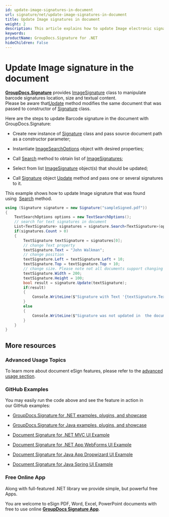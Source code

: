 ```yaml
---
id: update-image-signatures-in-document
url: signature/net/update-image-signatures-in-document
title: Update Image signatures in document
weight: 2
description: This article explains how to update Image electronic signatures with GroupDocs.Signature API.
keywords: 
productName: GroupDocs.Signature for .NET
hideChildren: False
---
```

# Update Image signature in the document

[**GroupDocs.Signature**](https://products.groupdocs.com/signature/net) provides [ImageSignature](https://apireference.groupdocs.com/net/signature/groupdocs.signature.domain/imagesignature) class to manipulate barcode signatures location, size and textual content.   
Please be aware that[Update](https://apireference.groupdocs.com/net/signature/groupdocs.signature/signature/methods/update/) method modifies the same document that was passed to constructor of [Signature](https://apireference.groupdocs.com/net/signature/groupdocs.signature/signature) class.

Here are the steps to update Barcode signature in the document with GroupDocs.Signature:

*   Create new instance of [Signature](https://apireference.groupdocs.com/net/signature/groupdocs.signature/signature) class and pass source document path as a constructor parameter;
    
*   Instantiate [ImageSearchOptions](https://apireference.groupdocs.com/net/signature/groupdocs.signature.options/imagesearchoptions) object with desired properties;
    
*   Call [Search](https://apireference.groupdocs.com/net/signature/groupdocs.signature/signature/methods/search/_1) method to obtain list of [ImageSignatures](https://apireference.groupdocs.com/net/signature/groupdocs.signature.domain/imagesignature);  
    
*   Select from list [ImageSignature](https://apireference.groupdocs.com/net/signature/groupdocs.signature.domain/imagesignature) object(s) that should be updated;  
    
*   Call [Signature](https://apireference.groupdocs.com/net/signature/groupdocs.signature/signature) object [Update](https://apireference.groupdocs.com/net/signature/groupdocs.signature/signature/methods/update/) method and pass one or several signatures to it.   
      
    

This example shows how to update Image signature that was found using  [Search](https://apireference.groupdocs.com/net/signature/groupdocs.signature/signature/methods/search/_1) method.

```csharp
using (Signature signature = new Signature("sampleSigned.pdf"))
{
    TextSearchOptions options = new TextSearchOptions();
    // search for text signatures in document
    List<TextSignature> signatures = signature.Search<TextSignature>(options);
    if(signatures.Count > 0)
    {
        TextSignature textSignature = signatures[0];
        // change Text property
        textSignature.Text = "John Walkman";
        // change position
        textSignature.Left = textSignature.Left + 10;                    
        textSignature.Top = textSignature.Top + 10;
        // change size. Please note not all documents support changing signature size
        textSignature.Width = 200;
        textSignature.Height = 100;
        bool result = signature.Update(textSignature);
        if(result)
        {
            Console.WriteLine($"Signature with Text '{textSignature.Text}' was updated in the document ['{fileName}'].");
        }
        else
        {
            Console.WriteLine($"Signature was not updated in  the document! Signature with Text '{textSignature.Text}' was not found!");
        }
    }
}
```

## More resources

### Advanced Usage Topics

To learn more about document eSign features, please refer to the [advanced usage section](Advanced%2Busage.html).

### GitHub Examples 

You may easily run the code above and see the feature in action in our GitHub examples:

*   [GroupDocs.Signature for .NET examples, plugins, and showcase](https://github.com/groupdocs-signature/GroupDocs.Signature-for-.NET)
    
*   [GroupDocs.Signature for Java examples, plugins, and showcase](https://github.com/groupdocs-signature/GroupDocs.Signature-for-Java)
    
*   [Document Signature for .NET MVC UI Example](https://github.com/groupdocs-signature/GroupDocs.Signature-for-.NET-MVC) 
    
*   [Document Signature for .NET App WebForms UI Example](https://github.com/groupdocs-signature/GroupDocs.Signature-for-.NET-WebForms)
    
*   [Document Signature for Java App Dropwizard UI Example](https://github.com/groupdocs-signature/GroupDocs.Signature-for-Java-Dropwizard)
    
*   [Document Signature for Java Spring UI Example](https://github.com/groupdocs-signature/GroupDocs.Signature-for-Java-Spring)
    

### Free Online App 

Along with full-featured .NET library we provide simple, but powerful free Apps.

You are welcome to eSign PDF, Word, Excel, PowerPoint documents with free to use online **[GroupDocs Signature App](https://products.groupdocs.app/signature)**.
